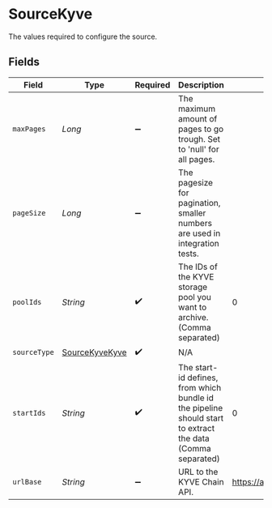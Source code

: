 # SourceKyve

The values required to configure the source.


## Fields

| Field                                                                                                      | Type                                                                                                       | Required                                                                                                   | Description                                                                                                | Example                                                                                                    |
| ---------------------------------------------------------------------------------------------------------- | ---------------------------------------------------------------------------------------------------------- | ---------------------------------------------------------------------------------------------------------- | ---------------------------------------------------------------------------------------------------------- | ---------------------------------------------------------------------------------------------------------- |
| `maxPages`                                                                                                 | *Long*                                                                                                     | :heavy_minus_sign:                                                                                         | The maximum amount of pages to go trough. Set to 'null' for all pages.                                     |                                                                                                            |
| `pageSize`                                                                                                 | *Long*                                                                                                     | :heavy_minus_sign:                                                                                         | The pagesize for pagination, smaller numbers are used in integration tests.                                |                                                                                                            |
| `poolIds`                                                                                                  | *String*                                                                                                   | :heavy_check_mark:                                                                                         | The IDs of the KYVE storage pool you want to archive. (Comma separated)                                    | 0                                                                                                          |
| `sourceType`                                                                                               | [SourceKyveKyve](../../models/shared/SourceKyveKyve.md)                                                    | :heavy_check_mark:                                                                                         | N/A                                                                                                        |                                                                                                            |
| `startIds`                                                                                                 | *String*                                                                                                   | :heavy_check_mark:                                                                                         | The start-id defines, from which bundle id the pipeline should start to extract the data (Comma separated) | 0                                                                                                          |
| `urlBase`                                                                                                  | *String*                                                                                                   | :heavy_minus_sign:                                                                                         | URL to the KYVE Chain API.                                                                                 | https://api.korellia.kyve.network/                                                                         |